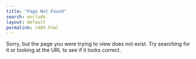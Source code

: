 ```yaml
---
title: "Page Not Found"
search: exclude
layout: default
permalink: /404.html
---  
```


Sorry, but the page you were trying to view does not exist. Try searching for it or looking at the URL to see if it looks correct.
